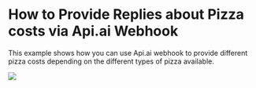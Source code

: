# How to Provide Replies about Pizza costs via Api.ai Webhook

This example shows how you can use Api.ai webhook to provide different pizza costs depending on the different types of pizza available.

<a href="https://heroku.com/deploy" target="_blank"><img src="https://www.herokucdn.com/deploy/button.svg"></a>
